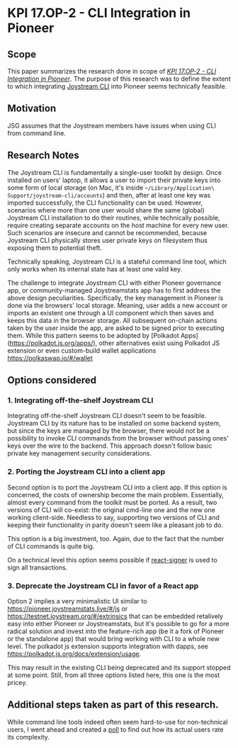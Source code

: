 # KPI 17.OP-2 - CLI Integration in Pioneer

## Scope

This paper summarizes the research done in scope of [*KPI 17.OP-2 - CLI Integration in Pioneer*](https://blog.joystream.org/sumer-kpis/#17.OP-2). The purpose of this research was to define the extent to which integrating [Joystream CLI](https://github.com/Joystream/joystream/tree/master/cli) into Pioneer seems technically feasible. 

## Motivation
JSG assumes that the Joystream members have issues when using CLI from command line. 

## Research Notes
The Joystream CLI is fundamentally a single-user toolkit by design. Once installed on users' laptop, it allows a user to import their private keys into some form of local storage (on Mac, it's inside `~/Library/Application\ Support/joystream-cli/accounts`) and then, after at least one key was imported successfully, the CLI functionality can be used. However, scenarios where more than one user would share the same (global) Joystream CLI installation to do their routines, while technically possible, require creating separate accounts on the host machine for every new user. Such scenarios are insecure and cannot be recommended, because Joystream CLI physically stores user private keys on filesystem thus exposing them to potential theft. 

Technically speaking, Joystream CLI is a stateful command line tool, which only works when its internal state has at least one valid key. 

The challenge to integrate Joystream CLI with either Pioneer governance app, or community-managed Joystreamstats app has to first address the above design peculiarities. Specifically, the key management in Pioneer is done via the browsers' local storage. Meaning, user adds a new account or imports an existent one through a UI component which then saves and keeps this data in the browser storage. All subsequent on-chain actions taken by the user inside the app, are asked to be signed prior to executing them. While this pattern seems to be adopted by [Polkadot Apps] (https://polkadot.js.org/apps/), other alternatives exist using Polkadot JS extension or even custom-build wallet applications https://polkaswap.io/#/wallet


## Options considered

### 1. Integrating off-the-shelf Joystream CLI

Integrating off-the-shelf Joystream CLI doesn't seem to be feasible. Joystream CLI by its nature has to be installed on some backend system, but since the keys are managed by the browser, there would not be a possibility to invoke CLI commands from the browser without passing ones' keys over the wire to the backend. This approach doesn't follow basic private key management security considerations. 


### 2. Porting the Joystream CLI into a client app

Second option is to port the Joystream CLI into a client app. If this option is concerned, the costs of ownership become the main problem. Essentially, almost every command from the toolkit must be ported. As a result, two versions of CLI will co-exist: the original cmd-line one and the new one working client-side. Needless to say, supporting two versions of CLI and keeping their functionality in parity doesn't seem like a pleasant job to do. 

This option is a big investment, too. Again, due to the fact that the number of CLI commands is quite big. 

On a technical level this option seems possible if [react-signer](https://git.joystreamstats.live/Operations/joystream/src/helios/pioneer/packages/react-signer) is used to sign all transactions. 


### 3. Deprecate the Joystream CLI in favor of a React app 

Option 2 implies a very minimalistic UI similar to https://pioneer.joystreamstats.live/#/js or https://testnet.joystream.org/#/extrinsics that can be embedded retalively easy into either Pioneer or Joystreamstats, but it's possible to go for a more radical solution and invest into the feature-rich app (be it a fork of Pioneer or the standalone app) that would bring working with CLI to a whole new level. The polkadot js extension supports integration with dapps, see https://polkadot.js.org/docs/extension/usage. 

This may result in the existing CLI being deprecated and its support stopped at some point. 
Still, from all three options listed here, this one is the most pricey. 

## Additional steps taken as part of this research. 

While command line tools indeed often seem hard-to-use for non-technical users, I went ahead and created a [poll](https://2heaeebeemy.typeform.com/to/pEDj90Ph) to find out how its actual users rate its complexity. 






